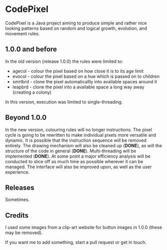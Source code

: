 # CodePixel

CodePixel is a Java project aiming to produce simple and rather nice looking patterns based on random and logical growth, evolution, and movement rules.

## 1.0.0 and before
In the old version (release 1.0.0) the rules were limited to:
* agecol - colour the pixel based on how close it is to its age limit
* evocol - colour the pixel based on a hue which is passed on to children
* smrtbrd - clone the pixel automaticallly into available spaces around it
* leapbrd - clone the pixel into a available space a long way away (creating a colony)

In this version, execution was limited to single-threading.

## Beyond 1.0.0
In the new version, colouring rules will no longer instructions. The pixel cycle is going to be rewritten to make individual pixels more versatile and dynamic. It is possible that the instruction sequence will be removed entirely. The drawing mechanism will also be cleaned up (**DONE**), as will the structure of the code in general (**DONE**). Multi-threading will be implemented (**DONE**). At some point a major efficiency analysis will be conducted to slice off as much time as possible wherever it can be managed. The interface will also be improved upon, as well as the user experience.

## Releases
Sometimes.

## Credits
I used some images from a clip-art website for button images in 1.0.0 (these may be removed).

If you want me to add something, start a pull request or get in touch.
